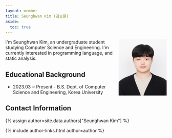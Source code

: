 ```yaml
---
layout: member
title: Seunghwan Kim (김승환)
aside:
  toc: true
---
```


<img src="/assets/images/members/seunghwan.kim.jpg"
align="right" style="margin-left: 1em" width="150em">

I'm Seunghwan Kim, an undergraduate student studying Computer Science and Engineering. I'm currently 
interested in programming language, and static analysis.

## Educational Background

- 2023.03 ~ Present - B.S. Dept. of Computer Science and Engineering, Korea
  University


## Contact Information
<!-- include author links -->
{% assign author=site.data.authors["Seunghwan Kim"] %}
<div>{% include author-links.html author=author %}</div>
